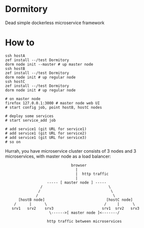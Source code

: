 # Dormitory

Dead simple dockerless microservice framework

# How to

```
ssh hostA
zef install --/test Dormitory
dorm node init --master # up master node
ssh hostB
zef install --/test Dormitory
dorm node init # up regular node
ssh hostC
zef install --/test Dormitory
dorm node init # up regular node
```

```
# on master node
firefox 127.0.0.1:3000 # master node web UI
# start config job, point hostB, hostC nodes

# deploy some services
# start service_add job

# add service1 (git URL for service1)
# add service1 (git URL for service2)
# add service1 (git URL for service3)
# so on
```

Hurrah, you have microservice cluster consists of 3 nodes and 3 microservices, with master node as a load balancer:


```
                              browser
                                |
                                |  http traffic      
                                |
                   ----- [ master node ] ----- 
                /                              \ 
               /                                \       
              /                                  \
      [hostB node]                            [hostC node]
    /      |      \                          /     |      \
   srv1   srv2    srv3                      srv1  srv2   srv3
                    \------>[ master node ]<-------/

                   http traffic between microservices
```
